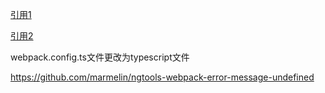 [引用1](https://medium.com/webpack/unambiguous-webpack-config-with-typescript-8519def2cac7)

[引用2](https://webpack.js.org/configuration/configuration-languages/)

webpack.config.ts文件更改为typescript文件

https://github.com/marmelin/ngtools-webpack-error-message-undefined
